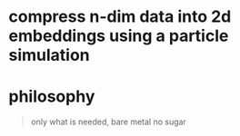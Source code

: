 # compress n-dim data into 2d embeddings using a particle simulation

# philosophy
> only what is needed, bare metal no sugar
